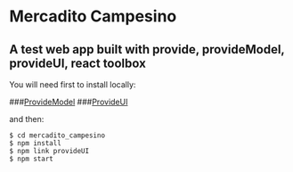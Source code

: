 # Mercadito Campesino

## A test web app built with provide, provideModel, provideUI, react toolbox

You will need first to install locally:

###[ProvideModel](https://github.com/ivanflorentin/ProvideModel)
###[ProvideUI](https://github.com/ivanflorentin/ProvideUI)

and then:
```
$ cd mercadito_campesino
$ npm install
$ npm link provideUI
$ npm start
```
